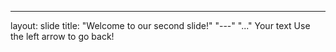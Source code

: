 
---
layout: slide
title: "Welcome to our second slide!"
"---" "..."
Your text
Use the left arrow to go back!
